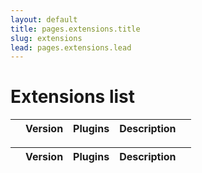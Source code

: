 ```yaml
---
layout: default
title: pages.extensions.title
slug: extensions
lead: pages.extensions.lead
---
```


<style>
.name {
  font-weight: bold;
  font-size: 200%;
  margin-top: -20px;
}
.card-view {
    margin: 15px 0;
}
</style>

# Extensions list [](https://github.com/wenzhixin/bootstrap-table/issues)

<div class="row">
  <div class="col-md-6">
    <table data-toggle="table"
           data-url="data/extensions.json"
           data-card-view="true"
           data-response-handler="responseHandler0">
      <thead>
        <tr>
        <th data-field="name" data-formatter="nameFormatter"></th>
        <th data-field="version">Version</th>
        <th data-field="plugins" data-formatter="pluginsFormatter">Plugins</th>
        <th data-field="description">Description</th>
        <th data-field="button" data-formatter="buttonFormatter"></th>
        </tr>
      </thead>
    </table>
  </div>
  <div class="col-md-6">
    <table data-toggle="table"
           data-url="data/extensions.json"
           data-card-view="true"
           data-response-handler="responseHandler1">
      <thead>
        <tr>
        <th data-field="name" data-formatter="nameFormatter"></th>
        <th data-field="version">Version</th>
        <th data-field="plugins" data-formatter="pluginsFormatter">Plugins</th>
        <th data-field="description">Description</th>
        <th data-field="button" data-formatter="buttonFormatter"></th>
        </tr>
      </thead>
    </table>
  </div>
</div>

<script>
  function nameFormatter(v, row) {
    return [
      '<div class="name">',
      '<a title="' + row.author.name + '" href="https://github.com/' + row.author.name + '" target="_blank">',
      '<img src="' + row.author.image + '" width="64"> ',
      '</a>',
      row.name,
      '</div>'
    ].join('');
  }
  function pluginsFormatter(plugins) {
    var html = [];
    $.each(plugins, function (i, plugin) {
      html.push('<a href="' + plugin.url + '" target="_blank">' + plugin.name + '</a>');
    });
    return html.join(', ');
  }
  function buttonFormatter(value, row) {
    return [
      '<a class="btn btn-primary" href="' + row.url + '" target="_blank">Home</a>  ',
      '<a class="btn btn-default" href="' + row.example + '" target="_blank">Example</a>'
    ].join('');
  }
  function responseHandler0(res) {
    return responseHandler(res, 0);
  }
  function responseHandler1(res) {
    return responseHandler(res, 1);
  }
  function responseHandler(res, n) {
    return $.grep(res, function (item, i) {
      return i % 2 === n;
    });
  }
</script>